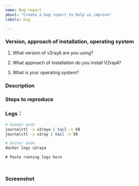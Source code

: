 ```yaml
---
name: Bug report
about: "Create a bug report to help us improve"
labels: bug

---
```


### Version, approach of installation, operating system

1. What version of v2rayA are you using?

2. What approach of installation do you install V2rayA?

3. What is your operating system?


### Description
<!-- Describe your problem below -->


### Steps to reproduce
<!-- Describe how to reproduce problem below -->


### Logs：

 ```bash
 # daemon mode
 journalctl -u v2raya | tail -n 50
 journalctl -u v2ray | tail -n 50
 
 # docker mode
 docker logs v2raya
 ```
```shell
# Paste running logs here



```

### Screenshot
<!-- Paste screenshot if possible -->

